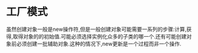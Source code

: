 # 工厂模式

虽然创建对象一般是new操作符,但是一般创建对象可能需要一系列的步骤:计算,获得,取得对象的的初始值.可能必须选择实例化众多的子类的哪一个.还有可能创建对象前必须创建一批辅助对象.这种的情况下,new更新是一个过程而非一个操作.